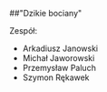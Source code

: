 ##"Dzikie bociany"


Zespół:
* Arkadiusz Janowski
* Michał Jaworowski
* Przemysław Paluch
* Szymon Rękawek
